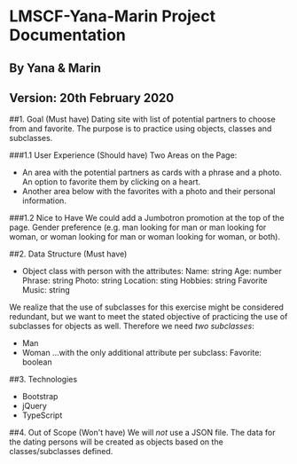 # LMSCF-Yana-Marin Project Documentation
## By Yana & Marin

## Version: 20th February 2020

##1. Goal (Must have)
Dating site with list of potential partners to choose from and favorite. The purpose is to practice using objects, classes and subclasses.

###1.1 User Experience (Should have)
Two Areas on the Page:
- An area with the potential partners as cards with a phrase and a photo. An option to favorite them by clicking on a heart.
- Another area below with the favorites with a photo and their personal information.

###1.2 Nice to Have
We could add a Jumbotron promotion at the top of the page.
Gender preference (e.g. man looking for man or man looking for woman, or woman looking for man or woman looking for woman, or both).

##2. Data Structure (Must have)
- Object class with person with the attributes:
	Name: string
	Age: number
	Phrase: string
	Photo: string
	Location: sting
	Hobbies: string
	Favorite Music: string

We realize that the use of subclasses for this exercise might be considered redundant, but we want to meet the stated objective of practicing the use of subclasses for objects as well. Therefore we need *two subclasses*:
- Man
- Woman
...with the only additional attribute per subclass:
	Favorite: boolean

##3. Technologies
- Bootstrap
- jQuery
- TypeScript

##4. Out of Scope (Won't have)
We will *not* use a JSON file. The data for the dating persons will be created as objects based on the classes/subclasses defined.
